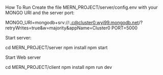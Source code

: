 How To Run
Create the file MERN_PROJECT/server/config.env with your MONGO URI and the server port:

MONGO_URI=mongodb+srv://<username>:<password>.c@cluster0.wyi99.mongodb.net/?retryWrites=true&w=majority&appName=Cluster0
PORT=5000

Start server:

cd MERN_PROJECT/server
npm install
npm start

Start Web server

cd MERN_PROJECT/client
npm install
npm run dev
